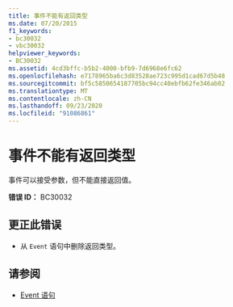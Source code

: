 ```yaml
---
title: 事件不能有返回类型
ms.date: 07/20/2015
f1_keywords:
- bc30032
- vbc30032
helpviewer_keywords:
- BC30032
ms.assetid: 4cd3bffc-b5b2-4000-bfb9-7d6968e6fc62
ms.openlocfilehash: e7178965ba6c3d83528ae723c995d1cad67d5b48
ms.sourcegitcommit: bf5c5850654187705bc94cc40ebfb62fe346ab02
ms.translationtype: MT
ms.contentlocale: zh-CN
ms.lasthandoff: 09/23/2020
ms.locfileid: "91086861"
---
```

# <a name="events-cannot-have-a-return-type"></a>事件不能有返回类型

事件可以接受参数，但不能直接返回值。  
  
 **错误 ID：** BC30032  
  
## <a name="to-correct-this-error"></a>更正此错误  
  
- 从 `Event` 语句中删除返回类型。  
  
## <a name="see-also"></a>请参阅

- [Event 语句](../language-reference/statements/event-statement.md)
